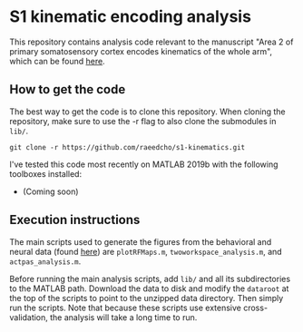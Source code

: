 # S1 kinematic encoding analysis

This repository contains analysis code relevant to the manuscript "Area 2 of primary somatosensory cortex encodes kinematics of the whole arm", which can be found [here](https://www.biorxiv.org/content/10.1101/643205v2).

## How to get the code

The best way to get the code is to clone this repository. When cloning the repository, make sure to use the -r flag to also clone the submodules in `lib/`.

```
git clone -r https://github.com/raeedcho/s1-kinematics.git
```

I've tested this code most recently on MATLAB 2019b with the following toolboxes installed:

- (Coming soon)

## Execution instructions

The main scripts used to generate the figures from the behavioral and neural data (found [here](https://doi.org/10.5061/dryad.nk98sf7q7)) are `plotRFMaps.m`, `twoworkspace_analysis.m`, and `actpas_analysis.m`.

Before running the main analysis scripts, add `lib/` and all its subdirectories to the MATLAB path. Download the data to disk and modify the `dataroot` at the top of the scripts to point to the unzipped data directory. Then simply run the scripts. Note that because these scripts use extensive cross-validation, the analysis will take a long time to run.
